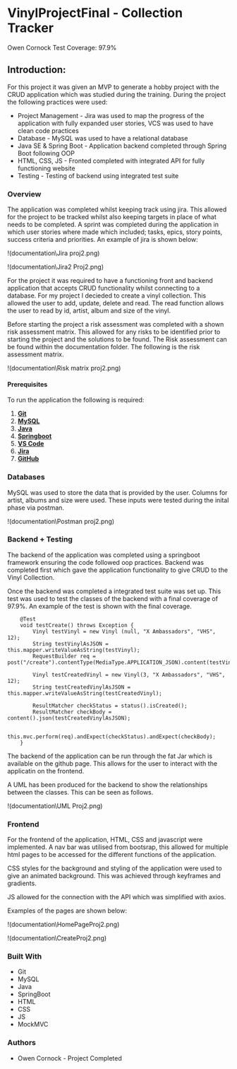 # VinylProjectFinal - Collection Tracker

Owen Cornock
Test Coverage: 97.9% 
## Introduction:

For this project it was given an MVP to generate a hobby project with the CRUD application which was studied during the training. During the project the following practices were used:
* Project Management - Jira was used to map the progress of the application with fully expanded user stories, VCS was used to have clean code practices
* Database - MySQL was used to have a relational database 
* Java SE & Spring Boot - Application backend completed through Spring Boot following OOP
* HTML, CSS, JS - Fronted completed with integrated API for fully functioning website
* Testing - Testing of backend using integrated test suite

### Overview
The application was completed whilst keeping track using jira. This allowed for the project to be tracked whilst also keeping targets in place of what needs to be completed. A sprint was completed during the application in which user stories where made which included; tasks, epics, story points, success criteria and priorities. An example of jira is shown below:

!(documentation\Jira proj2.png)

!(documentation\Jira2 Proj2.png)

For the project it was required to have a functioning front and backend application that accepts CRUD functionality whilst connecting to a database. For my project I decieded to create a vinyl collection. This allowed the user to add, update, delete and read. The read function allows the user to read by id, artist, album and size of the vinyl.

Before starting the project a risk assessment was completed with a shown risk assessment matrix. This allowed for any risks to be identified prior to starting the project and the solutions to be found. The Risk assessment can be found within the documentation folder. The following is the risk assessment matrix.

!(documentation\Risk matrix proj2.png)

#### Prerequisites

To run the application the following is required:

1. [**Git**](https://gitforwindows.org/)
2. [**MySQL**](https://dev.mysql.com/downloads/windows/installer/8.0.html)
3. [**Java**](https://www.oracle.com/java/technologies/downloads/#java17)
4. [**Springboot**](https://spring.io/projects/spring-boot)
5. [**VS Code**](https://code.visualstudio.com/)
6. [**Jira**](https://www.atlassian.com/software/jira)
7. [**GitHub**](https://github.com/)

### Databases

MySQL was used to store the data that is provided by the user. Columns for artist, albums and size were used. These inputs were tested during the inital phase via postman.

!(documentation\Postman proj2.png)

### Backend + Testing

The backend of the application was completed using a springboot framework ensuring the code followed oop practices. Backend was completed first which gave the application functionality to give CRUD to the Vinyl Collection.

Once the backend was completed a integrated test suite was set up. This test was used to test the classes of the backend with a final coverage of 97.9%. An example of the test is shown with the final coverage.

```
	@Test
	void testCreate() throws Exception {
		Vinyl testVinyl = new Vinyl (null, "X Ambassadors", "VHS", 12);
		String testVinylAsJSON = this.mapper.writeValueAsString(testVinyl);
		RequestBuilder req = post("/create").contentType(MediaType.APPLICATION_JSON).content(testVinylAsJSON);
		
		Vinyl testCreatedVinyl = new Vinyl(3, "X Ambassadors", "VHS", 12);
		String testCreatedVinylAsJSON = this.mapper.writeValueAsString(testCreatedVinyl);
		
		ResultMatcher checkStatus = status().isCreated();
		ResultMatcher checkBody = content().json(testCreatedVinylAsJSON);
		
		this.mvc.perform(req).andExpect(checkStatus).andExpect(checkBody);
    }
```

The backend of the application can be run through the fat Jar which is available on the github page. This allows for the user to interact with the applicatin on the frontend.

A UML has been produced for the backend to show the relationships between the classes. This can be seen as follows.

!(documentation\UML Proj2.png)

### Frontend

For the frontend of the application, HTML, CSS and javascript were implemented. A nav bar was utilised from bootsrap, this allowed for multiple html pages to be accessed for the different functions of the application. 

CSS styles for the background and styling of the application were used to give an animated background. This was achieved through keyframes and gradients.

JS allowed for the connection with the API which was simplified with axios.

Examples of the pages are shown below: 

!(documentation\HomePageProj2.png)

!(documentation\CreateProj2.png)

### Built With

* Git
* MySQL
* Java
* SpringBoot
* HTML
* CSS
* JS
* MockMVC

### Authors

* Owen Cornock - Project Completed 